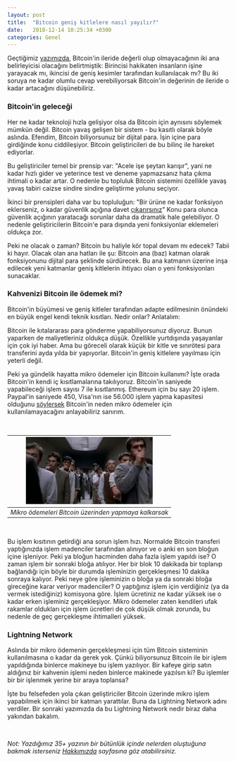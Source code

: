 ```yaml
---
layout: post
title:  "Bitcoin geniş kitlelere nasıl yayılır?"
date:   2018-12-14 10:25:34 +0300
categories: Genel
---
```


Geçtiğimiz [yazımızda](https://ademimerkezi.com/genel/2018/12/07/ne-olacak-su-bitcoinin-hali.html), Bitcoin'in ileride değerli olup olmayacağının iki ana belirleyicisi olacağını belirtmiştik: Birincisi hakikaten insanların işine yarayacak mı, ikincisi de geniş kesimler tarafından kullanılacak mı? Bu iki soruya ne kadar olumlu cevap verebiliyorsak Bitcoin'in değerinin de ileride o kadar artacağını düşünebiliriz. 

### Bitcoin'in geleceği

Her ne kadar teknoloji hızla gelişiyor olsa da Bitcoin için aynısını söylemek mümkün değil. Bitcoin yavaş gelişen bir sistem - bu kasıtlı olarak böyle aslında. Efendim, Bitcoin biliyorsunuz bir dijital para. İşin içine para girdiğinde konu ciddileşiyor. Bitcoin geliştiricileri de bu bilinç ile hareket ediyorlar. 

Bu geliştiriciler temel bir prensip var: "Acele işe şeytan karışır", yani ne kadar hızlı gider ve yeterince test ve deneme yapmazsanız hata çıkma ihtimali o kadar artar. O nedenle bu topluluk Bitcoin sistemini özellikle yavaş yavaş tabiri caizse sindire sindire geliştirme yolunu seçiyor. 

İkinci bir prensipleri daha var bu topluluğun: "Bir ürüne ne kadar fonksiyon eklerseniz, o kadar güvenlik açığına davet [çıkarırsınız](https://twitter.com/NickSzabo4/status/956507150012026882)" Konu para olunca güvenlik açığının yaratacağı sorunlar daha da dramatik hale gelebiliyor. O nedenle geliştiricilerin Bitcoin'e para dışında yeni fonksiyonlar eklemeleri oldukça zor. 

Peki ne olacak o zaman? Bitcoin bu haliyle kör topal devam mı edecek? Tabii ki hayır. Olacak olan ana hatları ile şu: Bitcoin ana (baz) katman olarak fonksiyonunu dijital para şeklinde sürdürecek. Bu ana katmanın üzerine inşa edilecek yeni katmanlar geniş kitlelerin ihtiyacı olan o yeni fonksiyonları sunacaklar. 

### Kahvenizi Bitcoin ile ödemek mi?

Bitcoin'in büyümesi ve geniş kitleler tarafından adapte edilmesinin önündeki en büyük engel kendi teknik kısıtları. Nedir onlar? Anlatalım: 

Bitcoin ile kıtalararası para gönderme yapabiliyorsunuz diyoruz. Bunun yaparken de maliyetleriniz oldukça düşük. Özellikle yurtdışında yaşayanlar için çok iyi haber. Ama bu göreceli olarak küçük bir kitle ve sınırötesi para transferini ayda yılda bir yapıyorlar. Bitcoin'in geniş kitlelere yayılması için yeterli değil. 

Peki ya gündelik hayatta mikro ödemeler için Bitcoin kullanımı? İşte orada Bitcoin'in kendi iç kısıtlamalarına takılıyoruz. Bitcoin'in saniyede yapabileceği işlem sayısı 7 ile kısıtlanmış. Ethereum için bu sayı 20 işlem. Paypal'in saniyede 450, Visa'nın ise 56.000 işlem yapma kapasitesi olduğunu [söylersek](https://altcointoday.com/bitcoin-ethereum-vs-visa-paypal-transactions-per-second/) Bitcoin'in neden mikro ödemeler için kullanılamayacağını anlayabiliriz sanırım. 

&nbsp;

| ![queue.gif](/assets/queue.gif) | 
|:--:| 
| *Mikro ödemeleri Bitcoin üzerinden yapmaya kalkarsak* |

&nbsp;

Bu işlem kısıtının getirdiği ana sorun işlem hızı. Normalde Bitcoin transferi yaptığınızda işlem madenciler tarafından alınıyor ve o anki en son bloğun içine işleniyor. Peki ya bloğun hacminden daha fazla işlem yapıldı ise? O zaman işlem bir sonraki bloğa atılıyor. Her bir blok 10 dakikada bir toplanıp bağlandığı için böyle bir durumda işleminizin gerçekleşmesi 10 dakika sonraya kalıyor. Peki neye göre işleminizin o bloğa ya da sonraki bloğa gireceğine karar veriyor madenciler? O yaptığınız işlem için verdiğiniz (ya da vermek istediğiniz) komisyona göre. İşlem ücretiniz ne kadar yüksek ise o kadar erken işleminiz gerçekleşiyor. Mikro ödemeler zaten kendileri ufak rakamlar oldukları için işlem ücretleri de çok düşük olmak zorunda, bu nedenle de geç gerçekleşme ihtimalleri yüksek. 

### Lightning Network

Aslında bir mikro ödemenin gerçekleşmesi için tüm Bitcoin sisteminin kullanılmasına o kadar da gerek yok. Çünkü biliyorsunuz Bitcoin ile bir işlem yapıldığında binlerce makineye bu işlem yazılıyor. Bir kafeye girip satın aldığınız bir kahvenin işlemi neden binlerce makinede yazılsın ki? Bu işlemler bir bir işlenmek yerine bir araya toplansa?

İşte bu felsefeden yola çıkan geliştiriciler Bitcoin üzerinde mikro işlem yapabilmek için ikinci bir katman yarattılar. Buna da Lightning Network adını verdiler.  Bir sonraki yazımızda da bu Lightning Network nedir biraz daha yakından bakalım.

&nbsp;

*Not: Yazdığımız 35+ yazının bir bütünlük içinde nelerden oluştuğuna bakmak isterseniz [Hakkımızda](http://ademimerkezi.com/about/) sayfasına göz atabilirsiniz.* 

